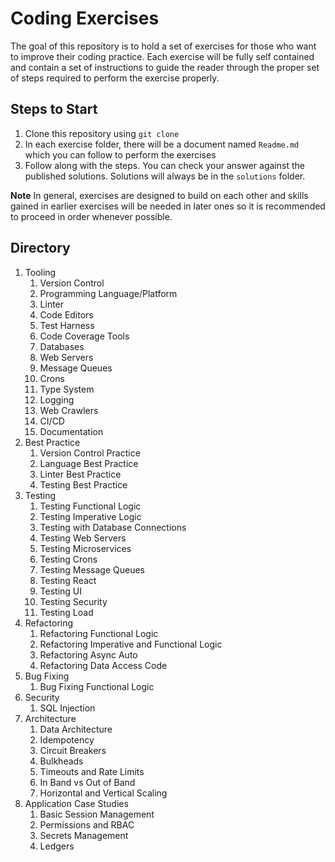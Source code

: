 # Coding Exercises

The goal of this repository is to hold a set of exercises for those who want to improve their coding practice. Each exercise will be fully self contained and contain a set of instructions to guide the reader through the proper set of steps required to perform the exercise properly. 
 
## Steps to Start
 
1. Clone this repository using `git clone`
2. In each exercise folder, there will be a document named `Readme.md` which you can follow to perform the exercises
3. Follow along with the steps. You can check your answer against the published solutions. Solutions will always be in the `solutions` folder.

**Note** In general, exercises are designed to build on each other and skills gained in earlier exercises will be needed in later ones so it is recommended to proceed in order whenever possible. 

## Directory

1. Tooling 
    1. Version Control
    2. Programming Language/Platform
    3. Linter
    4. Code Editors
    5. Test Harness
    6. Code Coverage Tools
    7. Databases
    8. Web Servers
    9. Message Queues
    10. Crons
    11. Type System
    12. Logging
    13. Web Crawlers
    14. CI/CD
    15. Documentation
2. Best Practice
    1. Version Control Practice
    2. Language Best Practice
    3. Linter Best Practice
    4. Testing Best Practice
3. Testing
    1. Testing Functional Logic
    2. Testing Imperative Logic
    3. Testing with Database Connections
    4. Testing Web Servers
    5. Testing Microservices
    6. Testing Crons
    7. Testing Message Queues
    8. Testing React
    9. Testing UI
    10. Testing Security
    11. Testing Load
4. Refactoring
    1. Refactoring Functional Logic
    2. Refactoring Imperative and Functional Logic
    3. Refactoring Async Auto
    4. Refactoring Data Access Code
5. Bug Fixing
    1. Bug Fixing Functional Logic
6. Security
    1. SQL Injection
7. Architecture
    1. Data Architecture
    2. Idempotency
    3. Circuit Breakers
    4. Bulkheads
    5. Timeouts and Rate Limits
    6. In Band vs Out of Band
    7. Horizontal and Vertical Scaling
8. Application Case Studies
    1. Basic Session Management
    2. Permissions and RBAC
    3. Secrets Management
    4. Ledgers
